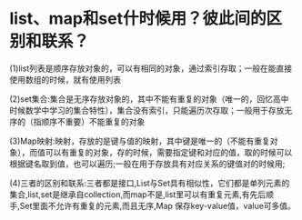# list、map和set什时候用？彼此间的区别和联系？
(1)list列表是顺序存放对象的，可以有相同的对象，通过索引存取；一般在能直接使用数组的时候，就有使用列表

(2)set集合:集合是无序存放对象的，其中不能有重复的对象（唯一的，回忆高中时候数学中学习的集合特性），集合没有索引，只能遍历次存取；一般用于存放无序的（指顺序不重要）不能重复的对象

(3)Map映射:映射，存放的是键与值的映射，其中键是唯一的（不能有重复对象），而值可以有重复的对象，存的时候，需要指定键和对应的值，取的时候可以根据键名取到值，也可以遍历;一般在用于存放具有对应关系的键值对的时候用;

(4)三者的区别和联系:三者都是接口,List与Set具有相似性，它们都是单列元素的集合,list,set是继承自collection,而map不是,list里可以有重复元素,有先后顺手,Set里面不允许有重复的元素,而且无序,Map 保存key-value值，value可多值。
